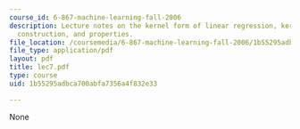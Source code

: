 ```yaml
---
course_id: 6-867-machine-learning-fall-2006
description: Lecture notes on the kernel form of linear regression, kernels, examples,
  construction, and properties.
file_location: /coursemedia/6-867-machine-learning-fall-2006/1b55295adbca700abfa7356a4f832e33_lec7.pdf
file_type: application/pdf
layout: pdf
title: lec7.pdf
type: course
uid: 1b55295adbca700abfa7356a4f832e33

---
```

None